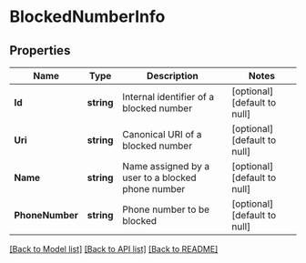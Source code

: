# BlockedNumberInfo

## Properties
Name | Type | Description | Notes
------------ | ------------- | ------------- | -------------
**Id** | **string** | Internal identifier of a blocked number | [optional] [default to null]
**Uri** | **string** | Canonical URI of a blocked number | [optional] [default to null]
**Name** | **string** | Name assigned by a user to a blocked phone number | [optional] [default to null]
**PhoneNumber** | **string** | Phone number to be blocked | [optional] [default to null]

[[Back to Model list]](../README.md#documentation-for-models) [[Back to API list]](../README.md#documentation-for-api-endpoints) [[Back to README]](../README.md)



